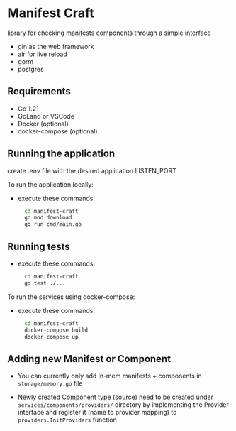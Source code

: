 # Manifest Craft

library for checking manifests components through a simple interface

- gin as the web framework
- air for live reload
- gorm
- postgres


## Requirements
- Go 1.21
- GoLand or VSCode
- Docker (optional)
- docker-compose (optional)


## Running the application
create .env file with the desired application LISTEN_PORT

To run the application locally:
- execute these commands:
    ```bash
      cd manifest-craft
      go mod download 
      go run cmd/main.go
    ```
  
## Running tests
- execute these commands:
    ```bash
      cd manifest-craft
      go test ./...
    ```
To run the services using docker-compose:
- execute these commands: 

    ```bash
      cd manifest-craft
      docker-compose build
      docker-compose up
    ```

## Adding new Manifest or Component
- You can currently only add in-mem manifests + components in ```storage/memory.go``` file


- Newly created Component type (source) need to be created under ```services/components/providers/``` directory 
by implementing the Provider interface and register it (name to provider mapping) to ```providers.InitProviders``` function
